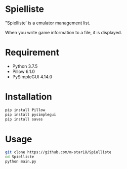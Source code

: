 # Spielliste

"Spielliste' is a emulator management list.

When you write game information to a file, it is displayed.

# Requirement
 
* Python 3.7.5
* Pillow 6.1.0
* PySimpleGUI 4.14.0
 
# Installation
 
```bash
pip install Pillow
pip install pysimplegui
pip install saves
```
 
# Usage
 
```bash
git clone https://github.com/m-star18/Spielliste
cd Spielliste
python main.py
```
